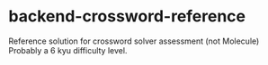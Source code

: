 # backend-crossword-reference
Reference solution for crossword solver assessment (not Molecule)
Probably a 6 kyu difficulty level.
